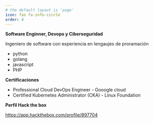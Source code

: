 ```yaml
---
# the default layout is 'page'
icon: fas fa-info-circle
order: 4
---
```


**Software Enginner, Devops y Ciberseguridad**

Ingeniero de software con experiencia en lengaujes de proramación
- python
- golang
- javascript
- PHP


**Certificaciones**

- Professional Cloud DevOps Engineer - Gooogle cloud
- Certified Kubernetes Administrator (CKA) - Linux Foundation

**Perfil Hack the box**

https://app.hackthebox.com/profile/897704